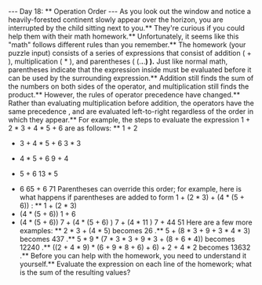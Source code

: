--- Day 18: ** Operation Order ---
As you look out the window and notice a heavily-forested continent slowly appear over the horizon, you are interrupted by the child sitting next to you.** They're curious if you could help them with their
math
homework.**
Unfortunately, it seems like this "math"
follows different rules
than you remember.**
The homework (your puzzle input) consists of a series of expressions that consist of addition (
+
), multiplication (
*
), and parentheses (
(.**.**.**)
).** Just like normal math, parentheses indicate that the expression inside must be evaluated before it can be used by the surrounding expression.** Addition still finds the sum of the numbers on both sides of the operator, and multiplication still finds the product.**
However, the rules of
operator precedence
have changed.** Rather than evaluating multiplication before addition, the operators have the
same precedence
, and are evaluated left-to-right regardless of the order in which they appear.**
For example, the steps to evaluate the expression
1 + 2 * 3 + 4 * 5 + 6
are as follows: **
1 + 2
* 3 + 4 * 5 + 6
3   * 3
+ 4 * 5 + 6
9   + 4
* 5 + 6
13   * 5
+ 6
65   + 6
71
Parentheses can override this order; for example, here is what happens if parentheses are added to form
1 + (2 * 3) + (4 * (5 + 6))
: **
1 +
(2 * 3)
+ (4 * (5 + 6))
1 +    6
+ (4 * (5 + 6))
     7      + (4 *
(5 + 6)
)
     7      +
(4 *   11   )
7      +     44
51
Here are a few more examples: **
2 * 3 + (4 * 5)
becomes
26
.**
5 + (8 * 3 + 9 + 3 * 4 * 3)
becomes
437
.**
5 * 9 * (7 * 3 * 3 + 9 * 3 + (8 + 6 * 4))
becomes
12240
.**
((2 + 4 * 9) * (6 + 9 * 8 + 6) + 6) + 2 + 4 * 2
becomes
13632
.**
Before you can help with the homework, you need to understand it yourself.**
Evaluate the expression on each line of the homework; what is the sum of the resulting values?
